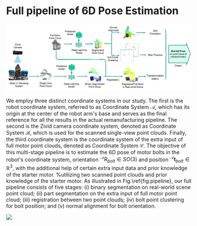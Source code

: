 # Full pipeline of 6D Pose Estimation
![pipeline](readme_documents/pipeline.png)

We employ three distinct coordinate systems in our study. The first is the robot coordinate system, referred to as Coordinate System $\mathcal{A}$, which has its origin at the center of the robot arm's base and serves as the final reference for all the results in the actual remanufacturing pipeline. The second is the Zivid camera coordinate system, denoted as Coordinate System $\mathcal{B}$, which is used for the scanned single-view point clouds. Finally, the third coordinate system is the coordinate system of the extra input of full motor point clouds, denoted as Coordinate System $\mathcal{C}$. 
The objective of this multi-stage pipeline is to estimate the 6D pose of motor bolts in the robot's coordinate system, orientation $_{}^{\mathcal{A}}R_{bolt}^{} \in SO (3)$ and position $_{}^{\mathcal{A}}\textbf{t}_{bolt}^{} \in \mathbb{R}^3$, with the additional help of certain extra input data and prior knowledge of the starter motor. 
%utilizing two scanned point clouds and prior knowledge of the starter motor.
As illustrated in Fig.\ref{fig:pipeline}, our full pipeline consists of five stages: (i) binary segmentation on real-world scene point cloud; (ii) part segmentation on the extra input of full motor point cloud; (iii) registration between two point clouds; (iv) bolt point clustering for bolt position; and (v) normal alignment for bolt orientation.

![](https://latex.codecogs.com/svg.image?&space;_{}^{}\textrm{}_{}^{\mathcal{A}}R_{bolt}^{}\in&space;SO(3))